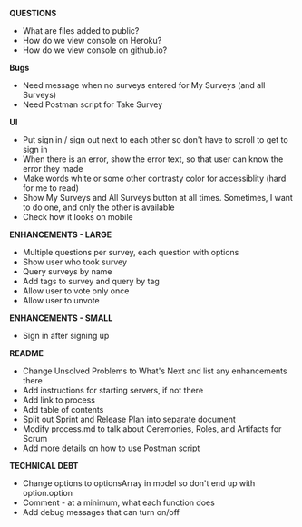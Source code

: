 **QUESTIONS**
- What are files added to public?
- How do we view console on Heroku?
- How do we view console on github.io?

**Bugs**
- Need message when no surveys entered for My Surveys (and all Surveys)
- Need Postman script for Take Survey

**UI**
- Put sign in / sign out next to each other so don't have to scroll to get to sign in
- When there is an error, show the error text, so that user can know the error they made
- Make words white or some other contrasty color for accessiblity (hard for me to read)
- Show My Surveys and All Surveys button at all times.  Sometimes, I want to do one, and only the other is available
- Check how it looks on mobile

**ENHANCEMENTS - LARGE**
- Multiple questions per survey, each question with options
- Show user who took survey
- Query surveys by name
- Add tags to survey and query by tag
- Allow user to vote only once
- Allow user to unvote

**ENHANCEMENTS - SMALL**
- Sign in after signing up

**README**
- Change Unsolved Problems to What's Next and list any enhancements there
- Add instructions for starting servers, if not there
- Add link to process
- Add table of contents
- Split out Sprint and Release Plan into separate document
- Modify process.md to talk about Ceremonies, Roles, and Artifacts for Scrum
- Add more details on how to use Postman script

**TECHNICAL DEBT**
- Change options to optionsArray in model so don't end up with option.option
- Comment - at a minimum, what each function does
- Add debug messages that can turn on/off
